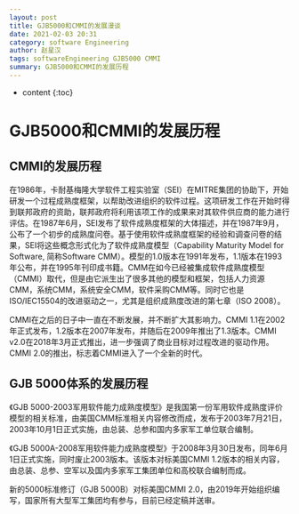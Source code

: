 ```yaml
---
layout: post
title: GJB5000和CMMI的发展漫谈
date: 2021-02-03 20:31
category: software Engineering
author: 赵星汉
tags: softwareEngineering GJB5000 CMMI
summary: GJB5000和CMMI的发展历程
---
```


* content
{:toc}




# GJB5000和CMMI的发展历程

## CMMI的发展历程
在1986年，卡耐基梅隆大学软件工程实验室（SEI）在MITRE集团的协助下，开始研发一个过程成熟度框架，以帮助改进组织的软件过程。这项研发工作在开始时得到联邦政府的资助，联邦政府将利用该项工作的成果来对其软件供应商的能力进行评估。在1987年6月，SEI发布了软件成熟度框架的大体描述，并在1987年9月，公布了一个初步的成熟度问卷。基于使用软件成熟度框架的经验和调查问卷的结果，SEI将这些概念形式化为了软件成熟度模型（Capability Maturity Model for Software, 简称Software CMM）。模型的1.0版本在1991年发布，1.1版本在1993年公布，并在1995年刊印成书籍。CMM在如今已经被集成软件成熟度模型（CMMI）取代，但是由它派生出了很多其他的模型和框架，包括人力资源CMM，系统CMM，系统安全CMM，软件采购CMM等。同时它也是ISO/IEC15504的改进驱动之一，尤其是组织成熟度改进的第七章（ISO 2008）。

CMMI在之后的日子中一直在不断发展，并不断扩大其影响力。CMMI 1.1在2002年正式发布，1.2版本在2007年发布，并随后在2009年推出了1.3版本。CMMI v2.0在2018年3月正式推出，进一步强调了商业目标对过程改进的驱动作用。CMMI 2.0的推出，标志着CMMI进入了一个全新的时代。


## GJB 5000体系的发展历程

《GJB 5000-2003军用软件能力成熟度模型》是我国第一份军用软件成熟度评价模型的相关标准，由美国CMM标准相关内容修改而成，发布于2003年7月21日，2003年10月1日正式实施，由总装、总参和国内多家军工单位联合编制。

《GJB 5000A-2008军用软件能力成熟度模型》于2008年3月30日发布，同年6月1日正式实施，同时废止2003版本。该版本对标美国CMMI 1.2版本的相关内容，由总装、总参、空军以及国内多家军工集团单位和高校联合编制而成。

新的5000标准修订（GJB 5000B）对标美国CMMI 2.0，由2019年开始组织编写，国家所有大型军工集团均有参与，目前已经定稿并送审。






